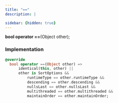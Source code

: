 ```yaml
---
title: "=="
description: |

sidebar: {hidden: true}
---
```

<span class="dart-code"><strong>bool operator ==</strong>(<span class="nobr">Object other</span>);</span>


### Implementation
```dart
@override
  bool operator ==(Object other) =>
      identical(this, other) ||
      other is SortOptions &&
          runtimeType == other.runtimeType &&
          descending == other.descending &&
          nullsLast == other.nullsLast &&
          multithreaded == other.multithreaded &&
          maintainOrder == other.maintainOrder;
```

